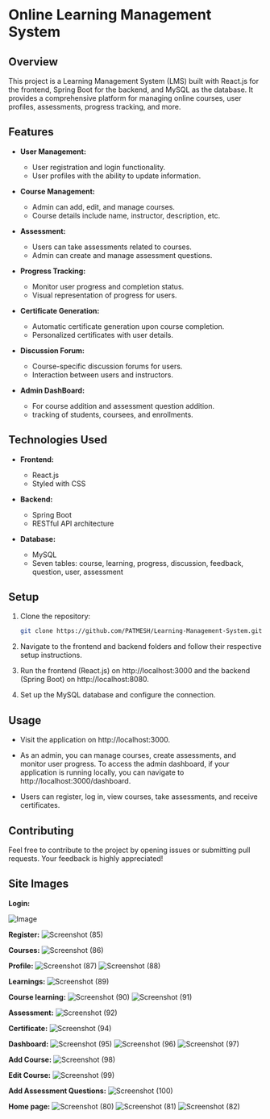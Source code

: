 # Online Learning Management System

## Overview

This project is a Learning Management System (LMS) built with React.js for the frontend, Spring Boot for the backend, and MySQL as the database. It provides a comprehensive platform for managing online courses, user profiles, assessments, progress tracking, and more.

## Features

- **User Management:**
  - User registration and login functionality.
  - User profiles with the ability to update information.

- **Course Management:**
  - Admin can add, edit, and manage courses.
  - Course details include name, instructor, description, etc.
  
- **Assessment:**
  - Users can take assessments related to courses.
  - Admin can create and manage assessment questions.

- **Progress Tracking:**
  - Monitor user progress and completion status.
  - Visual representation of progress for users.

- **Certificate Generation:**
  - Automatic certificate generation upon course completion.
  - Personalized certificates with user details.

- **Discussion Forum:**
  - Course-specific discussion forums for users.
  - Interaction between users and instructors.

- **Admin DashBoard:**
  - For course addition and assessment question addition.
  - tracking of students, coursees, and enrollments. 

## Technologies Used

- **Frontend:**
  - React.js
  - Styled with CSS

- **Backend:**
  - Spring Boot
  - RESTful API architecture

- **Database:**
  - MySQL
  - Seven tables: course, learning, progress, discussion, feedback, question, user, assessment

## Setup

1. Clone the repository:

    ```bash
    git clone https://github.com/PATMESH/Learning-Management-System.git
    ```

2. Navigate to the frontend and backend folders and follow their respective setup instructions.

3. Run the frontend (React.js) on http://localhost:3000 and the backend (Spring Boot) on http://localhost:8080.

4. Set up the MySQL database and configure the connection.

## Usage

- Visit the application on http://localhost:3000.

- As an admin, you can manage courses, create assessments, and monitor user progress. To access the admin dashboard, if your application is running locally, you can navigate to http://localhost:3000/dashboard.

- Users can register, log in, view courses, take assessments, and receive certificates.

## Contributing

Feel free to contribute to the project by opening issues or submitting pull requests. Your feedback is highly appreciated!


## Site Images
**Login:**

![Image](https://github.com/user-attachments/assets/2b474583-9956-4cdd-8ea9-6c41b736baf1)



**Register:**
![Screenshot (85)](https://github.com/PATMESH/Learning-Management-System/assets/101879714/7af66295-bac6-4af2-a415-d666ffc9fb00)



**Courses:**
![Screenshot (86)](https://github.com/PATMESH/Learning-Management-System/assets/101879714/b466f521-29f6-4af3-a8dc-2449708b60c0)



**Profile:**
![Screenshot (87)](https://github.com/PATMESH/Learning-Management-System/assets/101879714/707d3fa8-0462-4048-a740-c3f3e225c504)
![Screenshot (88)](https://github.com/PATMESH/Learning-Management-System/assets/101879714/0d4b22fe-01b0-4176-b03f-8ba780eb0589)



**Learnings:**
![Screenshot (89)](https://github.com/PATMESH/Learning-Management-System/assets/101879714/7179e9bd-648d-4534-8495-6403a07e9482)



**Course learning:**
![Screenshot (90)](https://github.com/PATMESH/Learning-Management-System/assets/101879714/c79f58d5-d5e0-4899-85cc-fe126fdc09c5)
![Screenshot (91)](https://github.com/PATMESH/Learning-Management-System/assets/101879714/79641a32-f261-433c-a183-7f262a121c9b)



**Assessment:**
![Screenshot (92)](https://github.com/PATMESH/Learning-Management-System/assets/101879714/c6c2cd14-e3c3-4906-bfec-85054325542e)



**Certificate:**
![Screenshot (94)](https://github.com/PATMESH/Learning-Management-System/assets/101879714/602071e3-f74c-4026-9d7c-fc1cc9aa4f58)



**Dashboard:**
![Screenshot (95)](https://github.com/PATMESH/Learning-Management-System/assets/101879714/ba3a9695-cde5-437d-b05c-2c1babb1eedc)
![Screenshot (96)](https://github.com/PATMESH/Learning-Management-System/assets/101879714/5383d0f6-edba-4cd3-8fb0-53ba2ca76b5c)
![Screenshot (97)](https://github.com/PATMESH/Learning-Management-System/assets/101879714/d02a3ed9-40a2-403e-ad4c-743986d3bb1a)



**Add Course:**
![Screenshot (98)](https://github.com/PATMESH/Learning-Management-System/assets/101879714/a57c4b2b-d8ca-4035-8153-2626298474e6)



**Edit Course:**
![Screenshot (99)](https://github.com/PATMESH/Learning-Management-System/assets/101879714/4dddc1b2-435b-4a07-864d-eeb4a4d6b233)



**Add Assessment Questions:**
![Screenshot (100)](https://github.com/PATMESH/Learning-Management-System/assets/101879714/91fd1e0a-b613-4814-a1b4-69827352919f)



**Home page:**
![Screenshot (80)](https://github.com/PATMESH/Learning-Management-System/assets/101879714/8d67282c-0043-4ed6-ae9d-956489b27e55)
![Screenshot (81)](https://github.com/PATMESH/Learning-Management-System/assets/101879714/956f27e9-3552-4411-8ff5-d2cdc640c240)
![Screenshot (82)](https://github.com/PATMESH/Learning-Management-System/assets/101879714/a6550a77-605c-46e9-b038-fd2b1949575b)
